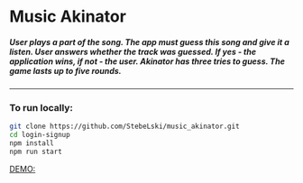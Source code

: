 # Music Akinator
##### User plays a part of the song. The app must guess this song and give it a listen. User answers whether the track was guessed. If yes - the application wins, if not - the user. Akinator has three tries to guess. The game lasts up to five rounds. 

---

### To run locally:
```bash
git clone https://github.com/StebeLski/music_akinator.git
cd login-signup
npm install
npm run start
```
[DEMO:](https://stebelski.github.io/music_akinator/)